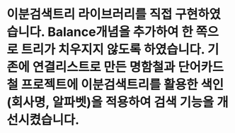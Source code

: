 # 이분검색트리 라이브러리를 직접 구현하였습니다. Balance개념을 추가하여 한 쪽으로 트리가 치우지지 않도록 하였습니다. 기존에 연결리스트로 만든 명함철과 단어카드철 프로젝트에 이분검색트리를 활용한 색인(회사명, 알파벳)을 적용하여 검색 기능을 개선시켰습니다.
